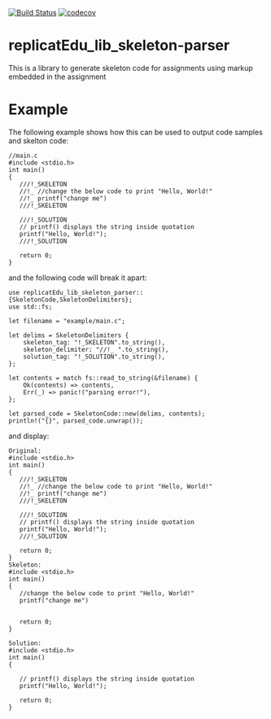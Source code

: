 [![Build Status](https://travis-ci.org/replicatedu/replicatEdu_lib_skeleton-parser.svg?branch=master)](https://travis-ci.org/replicatedu/replicatEdu_lib_skeleton-parser) [![codecov](https://codecov.io/gh/replicatedu/replicatEdu_lib_skeleton-parser/branch/master/graph/badge.svg)](https://codecov.io/gh/replicatedu/replicatEdu_lib_skeleton-parser)

# replicatEdu_lib_skeleton-parser
This is a library to generate skeleton code for assignments using markup embedded in the assignment

# Example

The following example shows how this can be used to output code samples and skelton code:

```
//main.c
#include <stdio.h>
int main()
{
   ///!_SKELETON
   //!_ //change the below code to print "Hello, World!"
   //!_ printf("change me")
   ///!_SKELETON

   ///!_SOLUTION
   // printf() displays the string inside quotation
   printf("Hello, World!");
   ///!_SOLUTION

   return 0;
}
```

and the following code will break it apart:

```
use replicatEdu_lib_skeleton_parser::{SkeletonCode,SkeletonDelimiters};
use std::fs;

let filename = "example/main.c";
 
let delims = SkeletonDelimiters {
    skeleton_tag: "!_SKELETON".to_string(),
    skeleton_delimiter: "//!_ ".to_string(),
    solution_tag: "!_SOLUTION".to_string(),
};

let contents = match fs::read_to_string(&filename) {
    Ok(contents) => contents,
    Err(_) => panic!("parsing error!"),
};

let parsed_code = SkeletonCode::new(delims, contents);
println!("{}", parsed_code.unwrap());
```

and display:

```
Original:
#include <stdio.h>
int main()
{
   ///!_SKELETON
   //!_ //change the below code to print "Hello, World!"
   //!_ printf("change me")
   ///!_SKELETON

   ///!_SOLUTION
   // printf() displays the string inside quotation
   printf("Hello, World!");
   ///!_SOLUTION

   return 0;
}
Skeleton:
#include <stdio.h>
int main()
{
   //change the below code to print "Hello, World!"
   printf("change me")


   return 0;
}

Solution:
#include <stdio.h>
int main()
{

   // printf() displays the string inside quotation
   printf("Hello, World!");

   return 0;
}
```